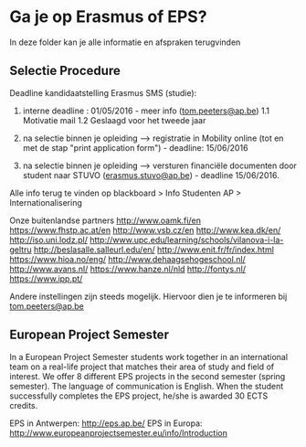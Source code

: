 # Ga je op Erasmus of EPS?

In deze folder kan je alle informatie en afspraken terugvinden

## Selectie Procedure

Deadline kandidaatstelling Erasmus SMS (studie):

1. interne deadline : 01/05/2016 - meer info (tom.peeters@ap.be)
  1.1 Motivatie mail
  1.2 Geslaagd voor het tweede jaar

2. na selectie binnen je opleiding --> registratie in Mobility online (tot en met de stap "print application form") - deadline: 15/06/2016

3. na selectie binnen je opleiding --> versturen financiële documenten door student naar STUVO (erasmus.stuvo@ap.be) - deadline 15/06/2016.

Alle info terug te vinden op blackboard > Info Studenten AP > Internationalisering



Onze buitenlandse partners
http://www.oamk.fi/en
https://www.fhstp.ac.at/en
http://www.vsb.cz/en
http://www.kea.dk/en/
http://iso.uni.lodz.pl/
http://www.upc.edu/learning/schools/vilanova-i-la-geltru
http://beslasalle.salleurl.edu/en/
http://www.enit.fr/fr/index.html
https://www.hioa.no/eng/
http://www.dehaagsehogeschool.nl/
http://www.avans.nl/
https://www.hanze.nl/nld
http://fontys.nl/
https://www.ipp.pt/

Andere instellingen zijn steeds mogelijk. Hiervoor dien je te informeren bij tom.peeters@ap.be

## European Project Semester

In a European Project Semester students work together in an international team on a real-life project that matches their area of study and field of interest. We offer 8 different EPS projects in the second semester (spring semester). The language of communication is English. When the student successfully completes the EPS project, he/she is awarded 30 ECTS credits.

EPS in Antwerpen: http://eps.ap.be/
EPS in Europa: http://www.europeanprojectsemester.eu/info/Introduction


